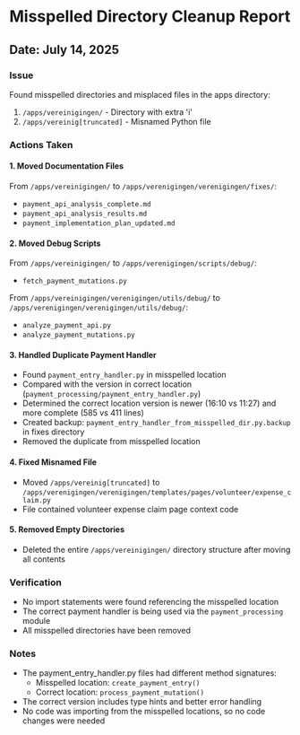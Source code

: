 # Misspelled Directory Cleanup Report

## Date: July 14, 2025

### Issue
Found misspelled directories and misplaced files in the apps directory:
1. `/apps/vereinigingen/` - Directory with extra 'i'
2. `/apps/vereinig[truncated]` - Misnamed Python file

### Actions Taken

#### 1. Moved Documentation Files
From `/apps/vereinigingen/` to `/apps/verenigingen/verenigingen/fixes/`:
- `payment_api_analysis_complete.md`
- `payment_api_analysis_results.md`
- `payment_implementation_plan_updated.md`

#### 2. Moved Debug Scripts
From `/apps/vereinigingen/` to `/apps/verenigingen/scripts/debug/`:
- `fetch_payment_mutations.py`

From `/apps/vereinigingen/verenigingen/utils/debug/` to `/apps/verenigingen/verenigingen/utils/debug/`:
- `analyze_payment_api.py`
- `analyze_payment_mutations.py`

#### 3. Handled Duplicate Payment Handler
- Found `payment_entry_handler.py` in misspelled location
- Compared with the version in correct location (`payment_processing/payment_entry_handler.py`)
- Determined the correct location version is newer (16:10 vs 11:27) and more complete (585 vs 411 lines)
- Created backup: `payment_entry_handler_from_misspelled_dir.py.backup` in fixes directory
- Removed the duplicate from misspelled location

#### 4. Fixed Misnamed File
- Moved `/apps/vereinig[truncated]` to `/apps/verenigingen/verenigingen/templates/pages/volunteer/expense_claim.py`
- File contained volunteer expense claim page context code

#### 5. Removed Empty Directories
- Deleted the entire `/apps/vereinigingen/` directory structure after moving all contents

### Verification
- No import statements were found referencing the misspelled location
- The correct payment handler is being used via the `payment_processing` module
- All misspelled directories have been removed

### Notes
- The payment_entry_handler.py files had different method signatures:
  - Misspelled location: `create_payment_entry()`
  - Correct location: `process_payment_mutation()`
- The correct version includes type hints and better error handling
- No code was importing from the misspelled locations, so no code changes were needed
